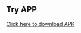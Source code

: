 ## Try APP
[Click here to download APK](https://github.com/vishal-bhangare/yoga36/blob/main/app/release/app-release.apk)
